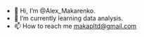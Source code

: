 - 👋 Hi, I’m @Alex_Makarenko.
- 🌱 I’m currently learning data analysis.
- 📫 How to reach me makapltd@gmail.com

<!---
ulfguard/ulfguard is a ✨ special ✨ repository because its `README.md` (this file) appears on your GitHub profile.
You can click the Preview link to take a look at your changes.
--->
